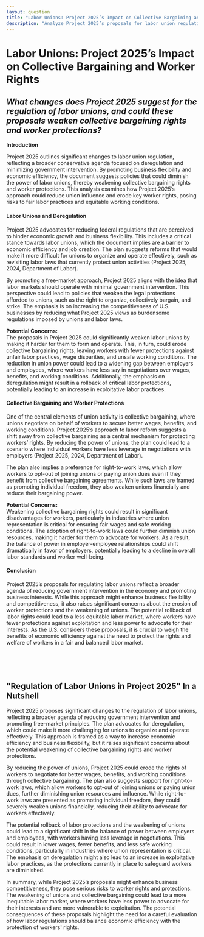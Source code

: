 ```yaml
---
layout: question
title: "Labor Unions: Project 2025’s Impact on Collective Bargaining and Worker Rights"
description: "Analyze Project 2025’s proposals for labor union regulation and how its deregulatory focus could weaken collective bargaining rights and worker protections."
---
```


# **Labor Unions: Project 2025’s Impact on Collective Bargaining and Worker Rights**

## *What changes does Project 2025 suggest for the regulation of labor unions, and could these proposals weaken collective bargaining rights and worker protections?*

**Introduction**

Project 2025 outlines significant changes to labor union regulation, reflecting a broader conservative agenda focused on deregulation and minimizing government intervention. By promoting business flexibility and economic efficiency, the document suggests policies that could diminish the power of labor unions, thereby weakening collective bargaining rights and worker protections. This analysis examines how Project 2025’s approach could reduce union influence and erode key worker rights, posing risks to fair labor practices and equitable working conditions.

#### **Labor Unions and Deregulation**

Project 2025 advocates for reducing federal regulations that are perceived to hinder economic growth and business flexibility. This includes a critical stance towards labor unions, which the document implies are a barrier to economic efficiency and job creation. The plan suggests reforms that would make it more difficult for unions to organize and operate effectively, such as revisiting labor laws that currently protect union activities (Project 2025, 2024, Department of Labor).

By promoting a free-market approach, Project 2025 aligns with the idea that labor markets should operate with minimal government intervention. This perspective could lead to policies that weaken the legal protections afforded to unions, such as the right to organize, collectively bargain, and strike. The emphasis is on increasing the competitiveness of U.S. businesses by reducing what Project 2025 views as burdensome regulations imposed by unions and labor laws.

**Potential Concerns:**  
The proposals in Project 2025 could significantly weaken labor unions by making it harder for them to form and operate. This, in turn, could erode collective bargaining rights, leaving workers with fewer protections against unfair labor practices, wage disparities, and unsafe working conditions. The reduction in union power could lead to a widening gap between employers and employees, where workers have less say in negotiations over wages, benefits, and working conditions. Additionally, the emphasis on deregulation might result in a rollback of critical labor protections, potentially leading to an increase in exploitative labor practices.

#### **Collective Bargaining and Worker Protections**

One of the central elements of union activity is collective bargaining, where unions negotiate on behalf of workers to secure better wages, benefits, and working conditions. Project 2025’s approach to labor reform suggests a shift away from collective bargaining as a central mechanism for protecting workers’ rights. By reducing the power of unions, the plan could lead to a scenario where individual workers have less leverage in negotiations with employers (Project 2025, 2024, Department of Labor).

The plan also implies a preference for right-to-work laws, which allow workers to opt-out of joining unions or paying union dues even if they benefit from collective bargaining agreements. While such laws are framed as promoting individual freedom, they also weaken unions financially and reduce their bargaining power.

**Potential Concerns:**  
Weakening collective bargaining rights could result in significant disadvantages for workers, particularly in industries where union representation is critical for ensuring fair wages and safe working conditions. The adoption of right-to-work laws could further diminish union resources, making it harder for them to advocate for workers. As a result, the balance of power in employer-employee relationships could shift dramatically in favor of employers, potentially leading to a decline in overall labor standards and worker well-being.

#### **Conclusion**

Project 2025’s proposals for regulating labor unions reflect a broader agenda of reducing government intervention in the economy and promoting business interests. While this approach might enhance business flexibility and competitiveness, it also raises significant concerns about the erosion of worker protections and the weakening of unions. The potential rollback of labor rights could lead to a less equitable labor market, where workers have fewer protections against exploitation and less power to advocate for their interests. As the U.S. considers these proposals, it is crucial to weigh the benefits of economic efficiency against the need to protect the rights and welfare of workers in a fair and balanced labor market.

<br><br><br>

## <span id="nutshell">**"Regulation of Labor Unions in Project 2025" In a Nutshell</span>**

Project 2025 proposes significant changes to the regulation of labor unions, reflecting a broader agenda of reducing government intervention and promoting free-market principles. The plan advocates for deregulation, which could make it more challenging for unions to organize and operate effectively. This approach is framed as a way to increase economic efficiency and business flexibility, but it raises significant concerns about the potential weakening of collective bargaining rights and worker protections.

By reducing the power of unions, Project 2025 could erode the rights of workers to negotiate for better wages, benefits, and working conditions through collective bargaining. The plan also suggests support for right-to-work laws, which allow workers to opt-out of joining unions or paying union dues, further diminishing union resources and influence. While right-to-work laws are presented as promoting individual freedom, they could severely weaken unions financially, reducing their ability to advocate for workers effectively.

The potential rollback of labor protections and the weakening of unions could lead to a significant shift in the balance of power between employers and employees, with workers having less leverage in negotiations. This could result in lower wages, fewer benefits, and less safe working conditions, particularly in industries where union representation is critical. The emphasis on deregulation might also lead to an increase in exploitative labor practices, as the protections currently in place to safeguard workers are diminished.

In summary, while Project 2025’s proposals might enhance business competitiveness, they pose serious risks to worker rights and protections. The weakening of unions and collective bargaining could lead to a more inequitable labor market, where workers have less power to advocate for their interests and are more vulnerable to exploitation. The potential consequences of these proposals highlight the need for a careful evaluation of how labor regulations should balance economic efficiency with the protection of workers' rights.
